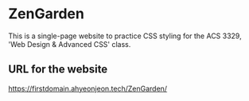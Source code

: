 # ZenGarden
This is a single-page website to practice CSS styling for the ACS 3329, 'Web Design & Advanced CSS' class.

## URL for the website
https://firstdomain.ahyeonjeon.tech/ZenGarden/
